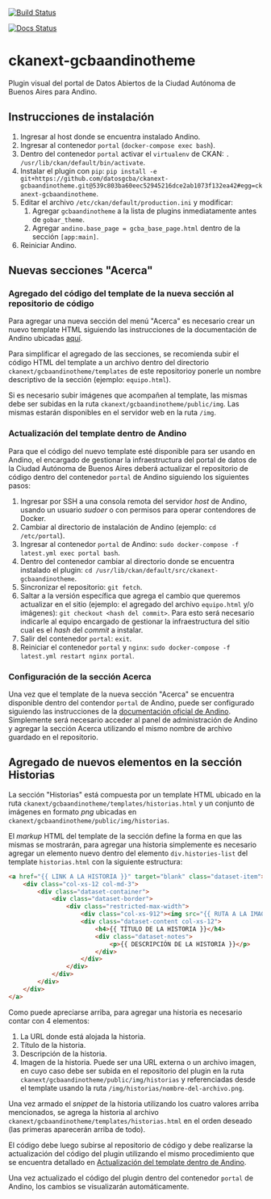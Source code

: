 [![Build Status](https://travis-ci.org/poligarcia/ckanext-gcbaandinotheme.svg?branch=master)](https://travis-ci.org/poligarcia/ckanext-gcbaandinotheme)

[![Docs Status](https://readthedocs.org/projects/ckanext-gcbaandinotheme/badge/?version=master)](http://ckanext-gcbaandinotheme.readthedocs.io/es/master/)

# ckanext-gcbaandinotheme

Plugin visual del portal de Datos Abiertos de la Ciudad Autónoma de Buenos Aires para Andino. 

## Instrucciones de instalación

1. Ingresar al host donde se encuentra instalado Andino.
1. Ingresar al contenedor `portal` (`docker-compose exec bash`).
1. Dentro del contenedor `portal` activar el `virtualenv` de CKAN: `. /usr/lib/ckan/default/bin/activate`.
1. Instalar el plugin con `pip`: `pip install -e git+https://github.com/datosgcba/ckanext-gcbaandinotheme.git@539c803ba60eec52945216dce2ab1073f132ea42#egg=ckanext-gcbaandinotheme`.
1. Editar el archivo `/etc/ckan/default/production.ini` y modificar:
    1. Agregar `gcbaandinotheme` a la lista de plugins inmediatamente antes de `gobar_theme`.
    1. Agregar `andino.base_page = gcba_base_page.html` dentro de la sección `[app:main]`.
1. Reiniciar Andino.

## Nuevas secciones "Acerca"

### Agregado del código del template de la nueva sección al repositorio de código

Para agregar una nueva sección del menú "Acerca" es necesario crear un nuevo template HTML siguiendo las instrucciones de la documentación de Andino ubicadas [aquí](https://portal-andino.readthedocs.io/es/stable/quickstart/#como-puedo-crear-y-mostrar-mis-secciones-personalizadas).

Para simplificar el agregado de las secciones, se recomienda subir el código HTML del template a un archivo dentro del directorio `ckanext/gcbaandinotheme/templates` de este repositorioy ponerle un nombre descriptivo de la sección (ejemplo: `equipo.html`).

Si es necesario subir imágenes que acompañen al template, las mismas debe ser subidas en la ruta `ckanext/gcbaandinotheme/public/img`. Las mismas estarán disponibles en el servidor web en la ruta `/img`.

### Actualización del template dentro de Andino

Para que el código del nuevo template esté disponible para ser usando en Andino, el encargado de gestionar la infraestructura del portal de datos de la Ciudad Autónoma de Buenos Aires deberá actualizar el repositorio de código dentro del contenedor `portal` de Andino siguiendo los siguientes pasos:

1. Ingresar por SSH a una consola remota del servidor _host_ de Andino, usando un usuario _sudoer_ o con permisos para operar contendores de Docker.
1. Cambiar al directorio de instalación de Andino (ejemplo: `cd /etc/portal`).
1. Ingresar al contenedor `portal` de Andino: `sudo docker-compose -f latest.yml exec portal bash`.
1. Dentro del contenedor cambiar al directorio donde se encuentra instalado el plugin: `cd /usr/lib/ckan/default/src/ckanext-gcbaandinotheme`.
1. Sincronizar el repositorio: `git fetch`.
1. Saltar a la versión específica que agrega el cambio que queremos actualizar en el sitio (ejemplo: el agregado del archivo `equipo.html` y/o imágenes): `git checkout <hash del commit>`. Para esto será necesario indicarle al equipo encargado de gestionar la infraestructura del sitio cual es el _hash_ del _commit_ a instalar.
1. Salir del contenedor `portal`: `exit`.
1. Reiniciar el contenedor `portal` y `nginx`: `sudo docker-compose -f latest.yml restart nginx portal`.

### Configuración de la sección Acerca

Una vez que el template de la nueva sección "Acerca" se encuentra disponible dentro del contendor `portal` de Andino, puede ser configurado siguiendo las instrucciones de la [documentación oficial de Andino](https://portal-andino.readthedocs.io/es/stable/quickstart/#como-puedo-crear-y-mostrar-mis-secciones-personalizadas). Simplemente será necesario acceder al panel de administración de Andino y agregar la sección Acerca utilizando el mismo nombre de archivo guardado en el repositorio.

## Agregado de nuevos elementos en la sección Historias

La sección "Historias" está compuesta por un template HTML ubicado en la ruta `ckanext/gcbaandinotheme/templates/historias.html` y un conjunto de imágenes en formato _png_ ubicadas en `ckanext/gcbaandinotheme/public/img/historias`.

El _markup_ HTML del template de la sección define la forma en que las mismas se mostrarán, para agregar una historia simplemente es necesario agregar un elemento nuevo dentro del elemento `div.histories-list` del template `historias.html` con la siguiente estructura:

```html
<a href="{{ LINK A LA HISTORIA }}" target="blank" class="dataset-item">
    <div class="col-xs-12 col-md-3">
        <div class="dataset-container">
            <div class="dataset-border">
                <div class="restricted-max-width">
                    <div class="col-xs-912"><img src="{{ RUTA A LA IMAGEN THUMB }}"></div>
                    <div class="dataset-content col-xs-12">
                        <h4>{{ TÍTULO DE LA HISTORIA }}</h4>
                        <div class="dataset-notes">
                            <p>{{ DESCRIPCIÓN DE LA HISTORIA }}</p>
                        </div>
                    </div>
                </div>
            </div>
        </div>
    </div>
</a>
```

Como puede apreciarse arriba, para agregar una historia es necesario contar con 4 elementos:

1. La URL donde está alojada la historia.
1. Título de la historia.
1. Descripción de la historia.
1. Imagen de la historia. Puede ser una URL externa o un archivo imagen, en cuyo caso debe ser subida en el repositorio del plugin en la ruta `ckanext/gcbaandinotheme/public/img/historias` y referenciadas desde el template usando la ruta `/img/historias/nombre-del-archivo.png`.

Una vez armado el _snippet_ de la historia utilizando los cuatro valores arriba mencionados, se agrega la historia al archivo `ckanext/gcbaandinotheme/templates/historias.html` en el orden deseado (las primeras aparecerán arriba de todo).

El código debe luego subirse al repositorio de código y debe realizarse la actualización del código del plugin utilizando el mismo procedimiento que se encuentra detallado en [Actualización del template dentro de Andino](#Actualización-del-template-dentro-de-Andino).

Una vez actualizado el código del plugin dentro del contenedor `portal` de Andino, los cambios se visualizarán automáticamente.
